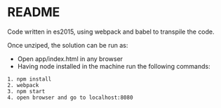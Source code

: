 # README #

Code written in es2015, using webpack and babel to transpile the code.

Once unziped, the solution can be run as:


* Open app/index.html in any browser
* Having node installed in the machine run the following commands:


```
1. npm install
2. webpack
3. npm start
4. open browser and go to localhost:8080
```
